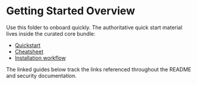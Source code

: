 # Getting Started Overview

Use this folder to onboard quickly. The authoritative quick start material lives
inside the curated core bundle:

- [Quickstart](../../SuperClaude/Core/QUICKSTART.md)
- [Cheatsheet](../../SuperClaude/Core/CHEATSHEET.md)
- [Installation workflow](../../SuperClaude/Core/OPERATIONS.md#installation-workflows)

The linked guides below track the links referenced throughout the README and
security documentation.
